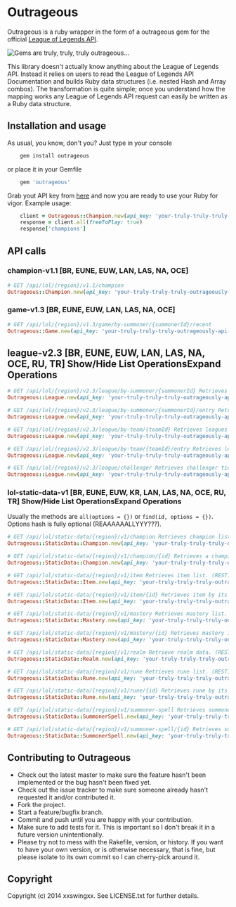 # Outrageous

Outrageous is a ruby wrapper in the form of a outrageous gem for the official [League of Legends API](https://developer.riotgames.com/).

![Gems are truly, truly, truly outrageous...](http://x1.fjcdn.com/comments/4256386+_35ff0c0c528c84aacf20464730f61b4f.jpg "Gems are truly, truly, truly outrageous...")

This library doesn't actually know anything about the League of Legends API. Instead it relies on users to read the League of Legends API Documentation and builds Ruby data structures (i.e. nested Hash and Array combos). The transformation is quite simple; once you understand how the mapping works any League of Legends API request can easily be written as a Ruby data structure.

## Installation and usage

As usual, you know, don't you? Just type in your console

```bash
	gem install outrageous
```
or place it in your Gemfile

```ruby
	gem 'outrageous'
```
Grab yout API key from [here](https://developer.riotgames.com/) and now you are ready to use your Ruby for vigor. Example usage:

```ruby
	client = Outrageous::Champion.new(api_key: 'your-truly-truly-truly-outrageously-api-key', region: 'euw')
	response = client.all(freeToPlay: true)
	response['champions'] 
```

## API calls

### champion-v1.1 [BR, EUNE, EUW, LAN, LAS, NA, OCE]
	
```ruby
# GET /api/lol/{region}/v1.1/champion
Outrageous::Champion.new(api_key: 'your-truly-truly-truly-outrageously-api-key').all(champData: 'all', locale: 'es_ES')
``` 

### game-v1.3 [BR, EUNE, EUW, LAN, LAS, NA, OCE]

```ruby
# GET /api/lol/{region}/v1.3/game/by-summoner/{summonerId}/recent
Outrageous::Game.new(api_key: 'your-truly-truly-truly-outrageously-api-key').find summoner_id
```

## league-v2.3 [BR, EUNE, EUW, LAN, LAS, NA, OCE, RU, TR] Show/Hide List OperationsExpand Operations

```ruby
# GET /api/lol/{region}/v2.3/league/by-summoner/{summonerId} Retrieves leagues data for summoner, including summoner's teams. (REST)
Outrageous::League.new(api_key: 'your-truly-truly-truly-outrageously-api-key').get_leagues_with_team_by_summoner_id(summoner_id)

# GET /api/lol/{region}/v2.3/league/by-summoner/{summonerId}/entry Retrieves leagues entry data for summoner, including summoner's teams. (REST)
Outrageous::League.new(api_key: 'your-truly-truly-truly-outrageously-api-key').get_leagues_by_summoner_id(summoner_id)

# GET /api/lol/{region}/v2.3/league/by-team/{teamId} Retrieves leagues data for team. (REST)
Outrageous::League.new(api_key: 'your-truly-truly-truly-outrageously-api-key').get_leagues_by_team_id(team_id)

# GET /api/lol/{region}/v2.3/league/by-team/{teamId}/entry Retrieves leagues entry data for team. (REST)
Outrageous::League.new(api_key: 'your-truly-truly-truly-outrageously-api-key').get_leagues_entry_by_team_id(team_id)

# GET /api/lol/{region}/v2.3/league/challenger Retrieves challenger tier leagues. (REST)
Outrageous::League.new(api_key: 'your-truly-truly-truly-outrageously-api-key').get_challenger_info(type)d

```

### lol-static-data-v1 [BR, EUNE, EUW, KR, LAN, LAS, NA, OCE, RU, TR] Show/Hide List OperationsExpand Operations

Usually the methods are ```all(options = {})``` or ```find(id, options = {})```. Options hash is fully optional (REAAAAAALLYYY???).

```ruby
# GET /api/lol/static-data/{region}/v1/champion Retrieves champion list. (REST)
Outrageous::StaticData::Champion.new(api_key: 'your-truly-truly-truly-outrageously-api-key').all(champData: 'all', locale: 'es_ES')

# GET /api/lol/static-data/{region}/v1/champion/{id} Retrieves a champion by its id. (REST)
Outrageous::StaticData::Champion.new(api_key: 'your-truly-truly-truly-outrageously-api-key').find(champion_id, champData: 'all', locale: 'es_ES')

# GET /api/lol/static-data/{region}/v1/item Retrieves item list. (REST)
Outrageous::StaticData::Item.new(api_key: 'your-truly-truly-truly-outrageously-api-key').all(itemData: 'all', locale: 'es_ES')

# GET /api/lol/static-data/{region}/v1/item/{id} Retrieves item by its unique id. (REST)
Outrageous::StaticData::Item.new(api_key: 'your-truly-truly-truly-outrageously-api-key').find(item_id, itemData: 'all', locale: 'es_ES')

# GET /api/lol/static-data/{region}/v1/mastery Retrieves mastery list. (REST)
Outrageous::StaticData::Mastery.new(api_key: 'your-truly-truly-truly-outrageously-api-key').all(masteryListData: 'all', locale: 'es_ES')

# GET /api/lol/static-data/{region}/v1/mastery/{id} Retrieves mastery item by its unique id. (REST)
Outrageous::StaticData::Mastery.new(api_key: 'your-truly-truly-truly-outrageously-api-key').find(summoner_id, masteryListData: 'all', locale: 'es_ES')

# GET /api/lol/static-data/{region}/v1/realm Retrieve realm data. (REST)
Outrageous::StaticData::Realm.new(api_key: 'your-truly-truly-truly-outrageously-api-key').all

# GET /api/lol/static-data/{region}/v1/rune Retrieves rune list. (REST)
Outrageous::StaticData::Rune.new(api_key: 'your-truly-truly-truly-outrageously-api-key').all(runeListData: 'all', locale: 'es_ES')

# GET /api/lol/static-data/{region}/v1/rune/{id} Retrieves rune by its unique id. (REST)
Outrageous::StaticData::Rune.new(api_key: 'your-truly-truly-truly-outrageously-api-key').find(rune_id, runeListData: 'all', locale: 'es_ES')

# GET /api/lol/static-data/{region}/v1/summoner-spell Retrieves summoner spell list. (REST)
Outrageous::StaticData::SummonerSpell.new(api_key: 'your-truly-truly-truly-outrageously-api-key').all(spellData: 'all', locale: 'es_ES')

# GET /api/lol/static-data/{region}/v1/summoner-spell/{id} Retrieves summoner spell by its unique id. (REST)
Outrageous::StaticData::SummonerSpell.new(api_key: 'your-truly-truly-truly-outrageously-api-key').find(summoner_spell_id, spellData: 'all', locale: 'es_ES')
```
## Contributing to Outrageous
 
* Check out the latest master to make sure the feature hasn't been implemented or the bug hasn't been fixed yet.
* Check out the issue tracker to make sure someone already hasn't requested it and/or contributed it.
* Fork the project.
* Start a feature/bugfix branch.
* Commit and push until you are happy with your contribution.
* Make sure to add tests for it. This is important so I don't break it in a future version unintentionally.
* Please try not to mess with the Rakefile, version, or history. If you want to have your own version, or is otherwise necessary, that is fine, but please isolate to its own commit so I can cherry-pick around it.

## Copyright

Copyright (c) 2014 xxswingxx. See LICENSE.txt for
further details.

